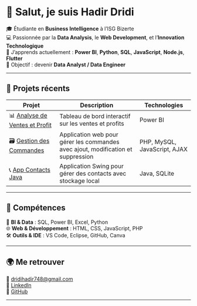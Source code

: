 # 👋 Salut, je suis Hadir Dridi

🎓 Étudiante en **Business Intelligence** à l’ISG Bizerte  
💻 Passionnée par la **Data Analysis**, le **Web Development**, et l’**Innovation Technologique**  
🌱 J’apprends actuellement : **Power BI**, **Python**, **SQL**, **JavaScript**, **Node.js**, **Flutter**  
🎯 Objectif : devenir **Data Analyst / Data Engineer**

---

## 🧩 Projets récents

| Projet | Description | Technologies |
|--------|-------------|--------------|
| 📊 [Analyse de Ventes et Profit](https://github.com/HadirDridi03/Analyse_De_Ventes_Et_Profit_D-une_Entreprise.git) | Tableau de bord interactif sur les ventes et profits | Power BI |
| 🗃️ [Gestion des Commandes](https://github.com/HadirDridi03/App_Web_Gestion_De_Stock.git) | Application web pour gérer les commandes avec ajout, modification et suppression | PHP, MySQL, JavaScript, AJAX |
| 📞 [App Contacts Java](https://github.com/HadirDridi03/App_Contacts_Java.git) | Application Swing pour gérer des contacts avec stockage local | Java, SQLite |

---

## 🧠 Compétences

💼 **BI & Data** : SQL, Power BI, Excel, Python  
🌐 **Web & Développement** : HTML, CSS, JavaScript, PHP  
🛠 **Outils & IDE** : VS Code, Eclipse, GitHub, Canva  

---

## 🌍 Me retrouver

📧 [dridihadir748@gmail.com](mailto:dridihadir748@gmail.com)  
💼 [LinkedIn](https://www.linkedin.com/in/hadir-dridi-3a5b64340/)  
🐙 [GitHub](https://github.com/HadirDridi03)

---

